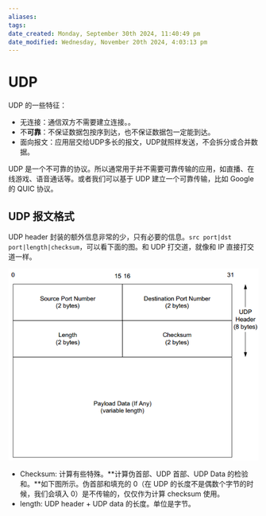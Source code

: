 ```yaml
---
aliases: 
tags: 
date_created: Monday, September 30th 2024, 11:40:49 pm
date_modified: Wednesday, November 20th 2024, 4:03:13 pm
---
```


# UDP

UDP 的一些特征：

- 无连接：通信双方不需要建立连接。。
- 不**可靠**：不保证数据包按序到达，也不保证数据包一定能到达。
- 面向报文：应用层交给UDP多长的报文，UDP就照样发送，不会拆分或合并数据。

UDP 是一个不可靠的协议。所以通常用于并不需要可靠传输的应用，如直播、在线游戏、语音通话等。或者我们可以基于 UDP 建立一个可靠传输，比如 Google 的 QUIC 协议。

## UDP 报文格式

UDP header 封装的额外信息非常的少，只有必要的信息。`src port|dst port|length|checksum`，可以看下面的图。和 UDP 打交道，就像和 IP 直接打交道一样。

![](../../static/Pasted%20image%2020240323151757.png)

- Checksum: 计算有些特殊。**计算伪首部、UDP 首部、UDP Data 的检验和。**如下图所示。伪首部和填充的 0（在 UDP 的长度不是偶数个字节的时候，我们会填入 0）是不传输的，仅仅作为计算 checksum 使用。
- length: UDP header + UDP data 的长度。单位是字节。
